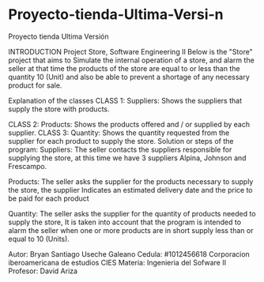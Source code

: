 # Proyecto-tienda-Ultima-Versi-n
Proyecto tienda Ultima Versión


INTRODUCTION
Project Store, Software Engineering II
Below is the "Store" project that aims to Simulate the internal operation of a store, and alarm the seller at that time the products of the store are equal to or less than the quantity 10 (Unit) and also be able to prevent a shortage of any necessary product for sale.


Explanation of the classes
CLASS 1:
Suppliers: Shows the suppliers that supply the store with products.

CLASS 2:
Products: Shows the products offered and / or supplied by each supplier.
CLASS 3:
Quantity: Shows the quantity requested from the supplier for each product to supply the store.
Solution or steps of the program:
Suppliers: The seller contacts the suppliers responsible for supplying the store, at this time we have 3 suppliers
Alpina, Johnson and Frescampo.

Products: The seller asks the supplier for the products necessary to supply the store, the supplier
Indicates an estimated delivery date and the price to be paid for each product

Quantity: The seller asks the supplier for the quantity of products needed to supply the store,
It is taken into account that the program is intended to alarm the seller when one or more products
are in short supply less than or equal to 10 (Units).

Autor: Bryan Santiago Useche Galeano
Cedula: #1012456618
Corporacion iberoamericana de estudios CIES
Materia: Ingenieria del Sofware II
Profesor: David Ariza
